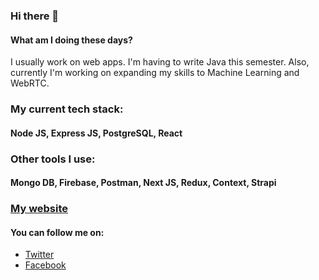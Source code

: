 ### Hi there 👋

#### What am I doing these days? 
I usually work on web apps. I'm having to write Java this semester. Also, currently I'm working on expanding my skills to Machine Learning and WebRTC. 

### My current tech stack: 
#### Node JS, Express JS, PostgreSQL, React 

### Other tools I use: 
#### Mongo DB, Firebase, Postman, Next JS, Redux, Context, Strapi 

### [My website](https://codesphear.com) 

#### You can follow me on:
- [Twitter](https://twitter.com/_nabil1440) 
- [Facebook](https://www.facebook.com/nabil.altamash.1/) 
